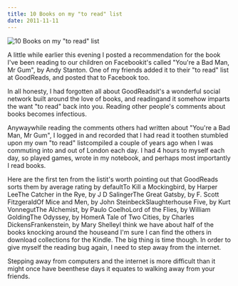 ```yaml
---
title: 10 Books on my "to read" list
date: 2011-11-11
---
```


![10 Books on my "to read" list](https://source.unsplash.com/7QCBakMyDCE/1600x900)

A little while earlier this evening I posted a recommendation for the book I've been reading to our children on Facebookit's called "You're a Bad Man, Mr Gum", by Andy Stanton. One of my friends added it to their "to read" list at GoodReads, and posted that to Facebook too.

In all honesty, I had forgotten all about GoodReadsit's a wonderful social network built around the love of books, and readingand it somehow imparts the want "to read" back into you. Reading other people's comments about books becomes infectious.

Anywaywhile reading the comments others had written about "You're a Bad Man, Mr Gum", I logged in and recorded that I had read it toothen stumbled upon my own "to read" listcompiled a couple of years ago when I was commuting into and out of London each day. I had 4 hours to myself each day, so played games, wrote in my notebook, and perhaps most importantly I read books.

Here are the first ten from the listit's worth pointing out that GoodReads sorts them by average rating by defaultTo Kill a Mockingbird, by Harper LeeThe Catcher in the Rye, by J D SalingerThe Great Gatsby, by F. Scott FitzgeraldOf Mice and Men, by John SteinbeckSlaughterhouse Five, by Kurt VonnegutThe Alchemist, by Paulo CoelhoLord of the Flies, by William GoldingThe Odyssey, by HomerA Tale of Two Cities, by Charles DickensFrankenstein, by Mary ShelleyI think we have about half of the books knocking around the houseand I'm sure I can find the others in download collections for the Kindle. The big thing is time though. In order to give myself the reading bug again, I need to step away from the internet.

Stepping away from computers and the internet is more difficult than it might once have beenthese days it equates to walking away from your friends.